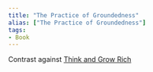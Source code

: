 ```yaml
---
title: "The Practice of Groundedness"
alias: ["The Practice of Groundedness"]
tags:
- Book
---
```


Contrast against [Think and Grow Rich](notes/B_Think%20and%20Grow%20Rich.md)